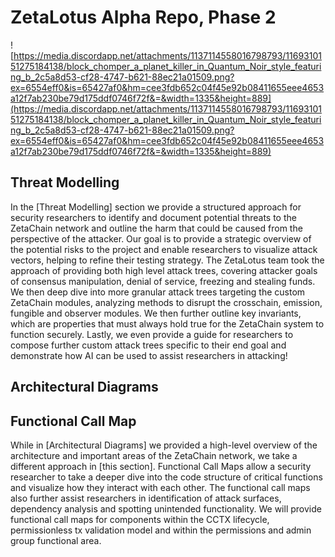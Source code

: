 # ZetaLotus Alpha Repo, Phase 2

![https://media.discordapp.net/attachments/1137114558016798793/1169310151275184138/block_chomper_a_planet_killer_in_Quantum_Noir_style_featuring_b_2c5a8d53-cf28-4747-b621-88ec21a01509.png?ex=6554eff0&is=65427af0&hm=cee3fdb652c04f45e92b08411655eee4653a12f7ab230be79d175ddf0746f72f&=&width=1335&height=889](https://media.discordapp.net/attachments/1137114558016798793/1169310151275184138/block_chomper_a_planet_killer_in_Quantum_Noir_style_featuring_b_2c5a8d53-cf28-4747-b621-88ec21a01509.png?ex=6554eff0&is=65427af0&hm=cee3fdb652c04f45e92b08411655eee4653a12f7ab230be79d175ddf0746f72f&=&width=1335&height=889)

## Threat Modelling

In the [Threat Modelling] section we provide a structured approach for security researchers to identify and document potential threats to the ZetaChain network and outline the harm that could be caused from the perspective of the attacker.  Our goal is to provide a strategic overview of the potential risks to the project and enable researchers to visualize attack vectors, helping to refine their testing strategy. The ZetaLotus team took the approach of providing both high level attack trees, covering attacker goals of consensus manipulation, denial of service, freezing and stealing funds. We then deep dive into more granular attack trees targeting the custom ZetaChain modules, analyzing methods to disrupt the crosschain, emission, fungible and observer modules. We then further outline key invariants, which are properties that must always hold true for the ZetaChain system to function securely. Lastly, we even provide a guide for researchers to compose further custom attack trees specific to their end goal and demonstrate how AI can be used to assist researchers in attacking!

## Architectural Diagrams

## Functional Call Map

While in [Architectural Diagrams] we provided a high-level overview of the architecture and important areas of the ZetaChain network, we take a different approach in [this section]. Functional Call Maps allow a security researcher to take a deeper dive into the code structure of critical functions and visualize how they interact with each other. The functional call maps also further assist researchers in identification of attack surfaces, dependency analysis and spotting unintended functionality. We will provide functional call maps for components within the CCTX lifecycle, permissionless tx validation model and within the permissions and admin group functional area.
